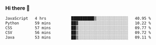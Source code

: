 ### Hi there 🌱
<!--START_SECTION:waka-->

```txt
JavaScript   4 hrs           ██████████▒░░░░░░░░░░░░░░   40.95 %
Python       59 mins         ██▓░░░░░░░░░░░░░░░░░░░░░░   10.22 %
CSS          57 mins         ██▒░░░░░░░░░░░░░░░░░░░░░░   09.77 %
CSV          56 mins         ██▒░░░░░░░░░░░░░░░░░░░░░░   09.72 %
Java         53 mins         ██▒░░░░░░░░░░░░░░░░░░░░░░   09.11 %
```

<!--END_SECTION:waka-->
<!--
**Dieg0raf/Dieg0raf** is a ✨ _special_ ✨ repository because its `README.md` (this file) appears on your GitHub profile.

Here are some ideas to get you started:

- 🔭 I’m currently working on ...
- 🌱 I’m currently learning ...
- 👯 I’m looking to collaborate on ...
- 🤔 I’m looking for help with ...
- 💬 Ask me about ...
- 📫 How to reach me: ...
- 😄 Pronouns: ...
- ⚡ Fun fact: ...
-->
